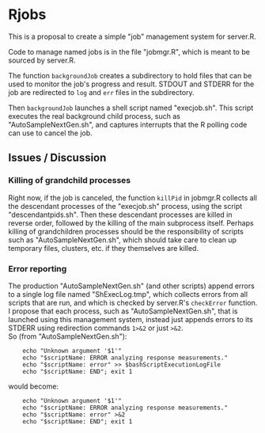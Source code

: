 # Rjobs

This is a proposal to create a simple "job" management system for
server.R.

Code to manage named jobs is in the file "jobmgr.R", which is meant to
be sourced by server.R.

The function `backgroundJob` creates a subdirectory to hold files that
can be used to monitor the job's progress and result.  STDOUT and STDERR
for the job are redirected to `log` and `err` files in the subdirectory.

Then `backgroundJob` launches a shell script named "execjob.sh".
This script executes the real background child process, such as
"AutoSampleNextGen.sh", and captures interrupts that the R polling code
can use to cancel the job.


## Issues / Discussion

### Killing of grandchild processes

Right now, if the job is canceled, the function `killPid` in jobmgr.R
collects all the descendant processes of the "execjob.sh" process,
using the script "descendantpids.sh". Then these descendant processes
are killed in reverse order, followed by the killing of the main
subprocess itself.  Perhaps killing of grandchildren
processes should be the responsibility of scripts such as
"AutoSampleNextGen.sh", which should take care to clean up temporary files,
clusters, etc. if they themselves are killed.


### Error reporting

The production "AutoSampleNextGen.sh" (and other scripts) append errors
to a single log file named "ShExecLog.tmp", which collects errors from
all scripts that are run, and which is checked by server.R's `checkError`
function.  I propose that each process, such as "AutoSampleNextGen.sh",
that is launched using this management system, instead just appends
errors to its STDERR using redirection commands `1>&2` or just `>&2`.  
So (from "AutoSampleNextGen.sh"):

```
    echo "Unknown argument '$1'"
    echo "$scriptName: ERROR analyzing response measurements."
    echo "$scriptName: error" >> $bashScriptExecutionLogFile
    echo "$scriptName: END"; exit 1
```

would become:

```
    echo "Unknown argument '$1'"
    echo "$scriptName: ERROR analyzing response measurements."
    echo "$scriptName: error" >&2
    echo "$scriptName: END"; exit 1
```
